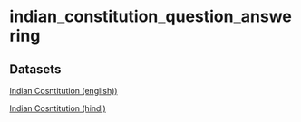# indian_constitution_question_answering

## Datasets

[Indian Cosntitution (english))](https://cdnbbsr.s3waas.gov.in/s380537a945c7aaa788ccfcdf1b99b5d8f/uploads/2023/05/2023050195.pdf)

[Indian Cosntitution (hindi)](https://cdnbbsr.s3waas.gov.in/s380537a945c7aaa788ccfcdf1b99b5d8f/uploads/2023/05/2023050186.pdf)
